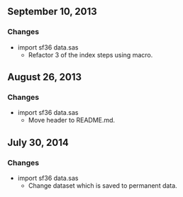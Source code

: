 ## September 10, 2013

### Changes

  - import sf36 data.sas
    - Refactor 3 of the index steps using macro.


## August 26, 2013

### Changes

  - import sf36 data.sas
    - Move header to README.md.


## July 30, 2014

### Changes

  - import sf36 data.sas
    - Change dataset which is saved to permanent data.
